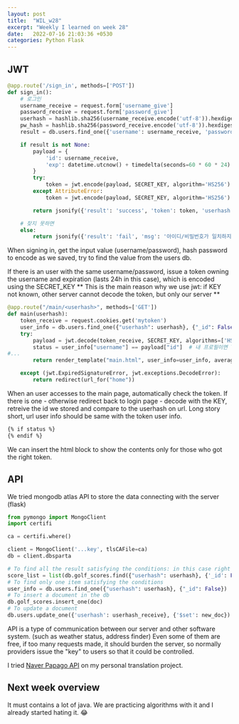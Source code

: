 ```yaml
---
layout: post
title:  "WIL_w28"
excerpt: "Weekly I learned on week 28"
date:   2022-07-16 21:03:36 +0530
categories: Python Flask
---
```

## JWT

```python
@app.route('/sign_in', methods=['POST'])
def sign_in():
    # 로그인
    username_receive = request.form['username_give']
    password_receive = request.form['password_give']
    userhash = hashlib.sha256(username_receive.encode('utf-8')).hexdigest()
    pw_hash = hashlib.sha256(password_receive.encode('utf-8')).hexdigest()
    result = db.users.find_one({'username': username_receive, 'password': pw_hash})

    if result is not None:
        payload = {
            'id': username_receive,
            'exp': datetime.utcnow() + timedelta(seconds=60 * 60 * 24)  # 로그인 24시간 유지
        }
        try:
            token = jwt.encode(payload, SECRET_KEY, algorithm='HS256').decode('utf-8')
        except AttributeError:
            token = jwt.encode(payload, SECRET_KEY, algorithm='HS256')

        return jsonify({'result': 'success', 'token': token, 'userhash': userhash})

    # 찾지 못하면
    else:
        return jsonify({'result': 'fail', 'msg': '아이디/비밀번호가 일치하지 않습니다.'})

```

When signing in, get the input value (username/password), hash password to encode as we saved, try to find the value from the users db.

If there is an user with the same username/password, issue a token owning the username and expiration (lasts 24h in this case), which is encoded using the SECRET_KEY 
** This is the main reason why we use jwt: if KEY not known, other server cannot decode the token, but only our server **

```python
@app.route("/main/<userhash>", methods=['GET'])
def main(userhash):
    token_receive = request.cookies.get('mytoken')
    user_info = db.users.find_one({"userhash": userhash}, {"_id": False})
    try:
        payload = jwt.decode(token_receive, SECRET_KEY, algorithms=['HS256'])
        status = user_info["username"] == payload["id"]  # 내 프로필이면 True, 다른 사람 프로필 페이지면 False
#...
        return render_template("main.html", user_info=user_info, average_score=int(average_score), status=status)

    except (jwt.ExpiredSignatureError, jwt.exceptions.DecodeError):
        return redirect(url_for("home"))

```
When an user accesses to the main page, automatically check the token. If there is one - otherwise redirect back to login page - decode with the KEY, retreive the id we stored and compare to the userhash on url. Long story short, url user info should be same with the token user info.

```html
{% if status %}
{% endif %}
```

We can insert the html block to show the contents only for those who got the right token.


## API

We tried mongodb atlas API to store the data connecting with the server (flask)

```python
from pymongo import MongoClient
import certifi

ca = certifi.where()

client = MongoClient('...key', tlsCAFile=ca)
db = client.dbsparta
```
```python
# To find all the result satisfying the conditions: in this case right userhash
score_list = list(db.golf_scores.find({"userhash": userhash}, {'_id': False}))
# To find only one item satisfying the conditions
user_info = db.users.find_one({"userhash": userhash}, {"_id": False})
# To insert a document in the db
db.golf_scores.insert_one(doc)
# To update a document
db.users.update_one({'userhash': userhash_receive}, {'$set': new_doc})
```

API is a type of communication between our server and other software system. (such as weather status, address finder)
Even some of them are free, if too many requests made, it should burden the server, so normally providers issue the "key" to users so that it could be controlled.

I tried 
[Naver Papago API](https://developers.naver.com/docs/papago/README.md) on my personal translation project. 

## Next week overview

It must contains a lot of java. We are practicing algorithms with it and I already started hating it. 😂